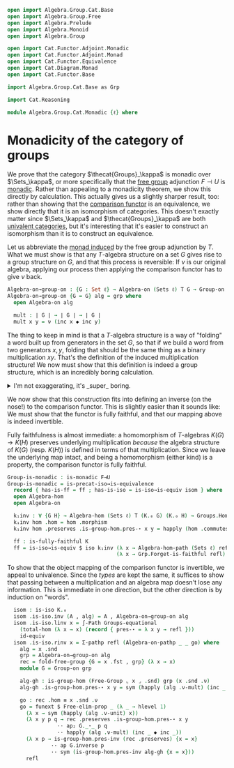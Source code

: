 ```agda
open import Algebra.Group.Cat.Base
open import Algebra.Group.Free
open import Algebra.Prelude
open import Algebra.Monoid
open import Algebra.Group

open import Cat.Functor.Adjoint.Monadic
open import Cat.Functor.Adjoint.Monad
open import Cat.Functor.Equivalence
open import Cat.Diagram.Monad
open import Cat.Functor.Base

import Algebra.Group.Cat.Base as Grp

import Cat.Reasoning

module Algebra.Group.Cat.Monadic {ℓ} where
```

<!--
```agda
private
  F : Functor (Sets ℓ) (Groups ℓ)
  F = Free-groups.to-functor

  F⊣U : F ⊣ _
  F⊣U = Free-groups.to-left-adjoint

  K = Comparison F⊣U

  T : Monad (Sets ℓ)
  T = Adjunction→Monad F⊣U
  module F = Functor F
  module T = Monad T
  module K = Functor K
  module Sets^T = Cat.Reasoning (Eilenberg-Moore (Sets ℓ) T)
```
-->

# Monadicity of the category of groups

We prove that the category $\thecat{Groups}_\kappa$ is monadic over
$\Sets_\kappa$, or more specifically that the [free group] adjunction $F
\dashv U$ is [monadic]. Rather than appealing to a monadicity theorem,
we show this directly by calculation. This actually gives us a slightly
sharper result, too: rather than showing that the [comparison functor]
is an equivalence, we show directly that it is an isomorphism of
categories. This doesn't exactly matter since $\Sets_\kappa$ and
$\thecat{Groups}_\kappa$ are both [univalent categories], but it's
interesting that it's easier to construct an isomorphism than it is to
construct an equivalence.

[free group]: Algebra.Group.Free.html
[monadic]: Cat.Functor.Adjoint.Monadic.html
[comparison functor]: Cat.Functor.Adjoint.Monadic.html#Comparison
[univalent categories]: Cat.Univalent.html

Let us abbreviate the [monad induced] by the free group adjunction by
$T$. What we must show is that any $T$-algebra structure on a set $G$
gives rise to a group structure on $G$, and that this process is
reversible: If $\nu$ is our original algebra, applying our process then
applying the comparison functor has to give $\nu$ back.

[monad induced]: Cat.Functor.Adjoint.Monad.html

```agda
Algebra-on→group-on : {G : Set ℓ} → Algebra-on (Sets ℓ) T G → Group-on ∣ G ∣
Algebra-on→group-on {G = G} alg = grp where
  open Algebra-on alg

  mult : ∣ G ∣ → ∣ G ∣ → ∣ G ∣
  mult x y = ν (inc x ◆ inc y)
```

The thing to keep in mind is that a $T$-algebra structure is a way of
"folding" a word built up from generators in the set $G$, so that if we
build a word from two generators $x, y$, folding that should be the same
thing as a binary multiplication $xy$. That's the definition of the
induced multiplication structure! We now must show that this definition
is indeed a group structure, which is an incredibly boring calculation.

<details>
<summary>I'm not exaggerating, it's _super_ boring.</summary>

```agda
  abstract
    assoc : ∀ x y z → mult (mult x y) z ≡ mult x (mult y z)
    assoc x y z =
      ν (inc (ν (inc x ◆ inc y)) ◆ inc z)                ≡⟨ (λ i → ν (inc (ν (inc x ◆ inc y)) ◆ inc (ν-unit (~ i) z))) ⟩
      ν (inc (ν (inc x ◆ inc y)) ◆ inc (ν (inc z)))      ≡⟨ happly ν-mult (inc _ ◆ inc _) ⟩
      ν (T.mult.η G (inc (inc x ◆ inc y) ◆ inc (inc z))) ≡⟨ ap ν (f-assoc _ _ _) ⟩
      ν (T.mult.η G (inc (inc x) ◆ inc (inc y ◆ inc z))) ≡˘⟨ happly ν-mult (inc _ ◆ inc _) ⟩
      ν (inc (ν (inc x)) ◆ inc (ν (inc y ◆ inc z)))      ≡⟨ (λ i → ν (inc (ν-unit i x) ◆ inc (ν (inc y ◆ inc z)))) ⟩
      ν (inc x ◆ inc (ν (inc y ◆ inc z)))                ∎

    invl : ∀ x → mult (ν (inv (inc x))) x ≡ ν nil
    invl x =
      ν (inc (ν (inv (inc x))) ◆ inc x)                ≡⟨ (λ i → ν (inc (ν (inv (inc x))) ◆ inc (ν-unit (~ i) x))) ⟩
      ν (inc (ν (inv (inc x))) ◆ inc (ν (inc x)))      ≡⟨ happly ν-mult (inc _ ◆ inc _) ⟩
      ν (T.mult.η G (inc (inv (inc x)) ◆ inc (inc x))) ≡⟨ ap ν (f-invl _) ⟩
      ν (T.mult.η G (inc nil))                         ≡⟨⟩
      ν nil                                            ∎

    idl′ : ∀ x → mult (ν nil) x ≡ x
    idl′ x =
      ν (inc (ν nil) ◆ inc x)            ≡⟨ (λ i → ν (inc (ν nil) ◆ inc (ν-unit (~ i) x))) ⟩
      ν (inc (ν nil) ◆ inc (ν (inc x)))  ≡⟨ happly ν-mult (inc _ ◆ inc _) ⟩
      ν (T.mult.η G (nil ◆ inc (inc x))) ≡⟨ ap ν (f-idl _) ⟩
      ν (inc x)                          ≡⟨ happly ν-unit x ⟩
      x                                  ∎

  grp : Group-on ∣ G ∣
  grp .Group-on._⋆_ = mult
  grp .Group-on.has-is-group = to-group-on fg .Group-on.has-is-group where
    fg : make-group ∣ G ∣
    fg .make-group.group-is-set = G .is-tr
    fg .make-group.unit = ν nil
    fg .make-group.mul = mult
    fg .make-group.inv x = ν (inv (inc x))
    fg .make-group.assoc = assoc
    fg .make-group.invl = invl
    fg .make-group.idl = idl′
```
</details>

We now show that this construction fits into defining an inverse (on the
nose!) to the comparison functor. This is slightly easier than it sounds
like: We must show that the functor is fully faithful, and that our
mapping above is indeed invertible.

Fully faithfulness is almost immediate: a homomorphism of $T$-algebras
$K(G) \to K(H)$ preserves underlying multiplication _because_ the
algebra structure of $K(G)$ (resp. $K(H)$) is defined in terms of that
multiplication. Since we leave the underlying map intact, and being a
homomorphism (either kind) is a property, the comparison functor is
fully faithful.

```agda
Group-is-monadic : is-monadic F⊣U
Group-is-monadic = is-precat-iso→is-equivalence
  record { has-is-ff = ff ; has-is-iso = is-iso→is-equiv isom } where
  open Algebra-hom
  open Algebra-on

  k₁inv : ∀ {G H} → Algebra-hom (Sets ℓ) T (K.₀ G) (K.₀ H) → Groups.Hom G H
  k₁inv hom .hom = hom .morphism
  k₁inv hom .preserves .is-group-hom.pres-⋆ x y = happly (hom .commutes) (inc x ◆ inc y)

  ff : is-fully-faithful K
  ff = is-iso→is-equiv $ iso k₁inv (λ x → Algebra-hom-path (Sets ℓ) refl)
                                   (λ x → Grp.Forget-is-faithful refl)
```

To show that the object mapping of the comparison functor is invertible,
we appeal to univalence. Since the _types_ are kept the same, it
suffices to show that passing between a multiplication and an algebra
map doesn't lose any information. This is immediate in one direction,
but the other direction is by induction on "words".

```agda
  isom : is-iso K.₀
  isom .is-iso.inv (A , alg) = A , Algebra-on→group-on alg
  isom .is-iso.linv x = ∫-Path Groups-equational
    (total-hom (λ x → x) (record { pres-⋆ = λ x y → refl }))
    id-equiv
  isom .is-iso.rinv x = Σ-pathp refl (Algebra-on-pathp _ _ go) where
    alg = x .snd
    grp = Algebra-on→group-on alg
    rec = fold-free-group {G = x .fst , grp} (λ x → x)
    module G = Group-on grp

    alg-gh : is-group-hom (Free-Group ⌞ x ⌟ .snd) grp (x .snd .ν)
    alg-gh .is-group-hom.pres-⋆ x y = sym (happly (alg .ν-mult) (inc _ ◆ inc _))

    go : rec .hom ≡ x .snd .ν
    go = funext $ Free-elim-prop _ (λ _ → hlevel 1)
      (λ x → sym (happly (alg .ν-unit) x))
      (λ x y p q → rec .preserves .is-group-hom.pres-⋆ x y
                ·· ap₂ G._⋆_ p q
                ·· happly (alg .ν-mult) (inc _ ◆ inc _))
      (λ x p → is-group-hom.pres-inv (rec .preserves) {x = x}
              ·· ap G.inverse p
              ·· sym (is-group-hom.pres-inv alg-gh {x = x}))
      refl
```

